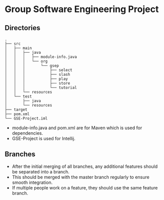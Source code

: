 # Group Software Engineering Project

## Directories

```
.
├── src
│   ├── main
│   │   ├── java
│   │   │   ├── module-info.java
│   │   │   └── org
│   │   │       └── gsep
│   │   │           ├── select
│   │   │           ├── slash
│   │   │           ├── play
│   │   │           ├── store
│   │   │           └── tutorial
│   │   └── resources
│   └── test
│       ├── java
│       └── resources
├── target
├── pom.xml
└── GSE-Project.iml
```

- module-info.java and pom.xml are for Maven which is used for dependencies.
- GSE-Project is used for Intellij.

## Branches

- After the initial merging of all branches, any additional features should be separated into a branch.
- This should be merged with the master branch regularly to ensure smooth integration.
- If multiple people work on a feature, they should use the same feature branch.